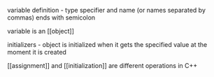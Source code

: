 variable definition - type specifier and name (or names separated by commas) ends with semicolon

variable is an [[object]]


initializers - object is initialized when it gets the specified value at the moment it is created

[[assignment]] and [[initialization]] are different operations in C++

